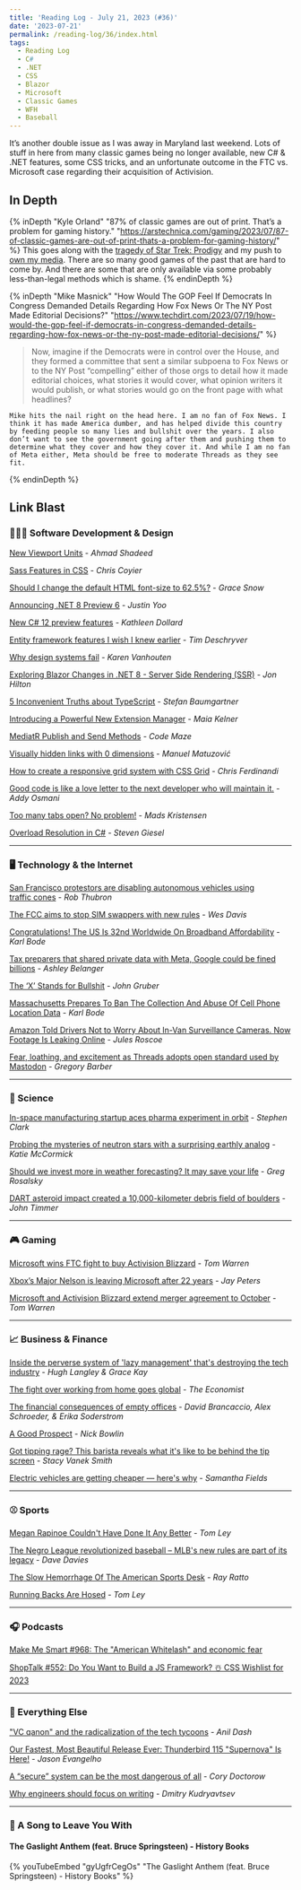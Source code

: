 ```yaml
---
title: 'Reading Log - July 21, 2023 (#36)'
date: '2023-07-21'
permalink: /reading-log/36/index.html
tags:
  - Reading Log
  - C#
  - .NET
  - CSS
  - Blazor
  - Microsoft
  - Classic Games
  - WFH
  - Baseball
---
```


It’s another double issue as I was away in Maryland last weekend. Lots of stuff in here from many classic games being no longer available, new C# & .NET features, some CSS tricks, and an unfortunate outcome in the FTC vs. Microsoft case regarding their acquisition of Activision.
<!-- excerpt -->

<h2 class="old">In Depth</h2>

{% inDepth "Kyle Orland" "87% of classic games are out of print. That’s a problem for gaming history." "https://arstechnica.com/gaming/2023/07/87-of-classic-games-are-out-of-print-thats-a-problem-for-gaming-history/" %}
    This goes along with the [tragedy of Star Trek: Prodigy](https://kpwags.com/posts/2023/06/27/star-trek-prodigy-what-a-bummer) and my push to [own my media](https://kpwags.com/posts/2023/07/12/random-thoughts-on-owning-things). There are so many good games of the past that are hard to come by. And there are some that are only available via some probably less-than-legal methods which is shame.
{% endinDepth %}

{% inDepth "Mike Masnick" "How Would The GOP Feel If Democrats In Congress Demanded Details Regarding How Fox News Or The NY Post Made Editorial Decisions?" "https://www.techdirt.com/2023/07/19/how-would-the-gop-feel-if-democrats-in-congress-demanded-details-regarding-how-fox-news-or-the-ny-post-made-editorial-decisions/" %}
    <blockquote><p>Now, imagine if the Democrats were in control over the House, and they formed a committee that sent a similar subpoena to Fox News or to the NY Post “compelling” either of those orgs to detail how it made editorial choices, what stories it would cover, what opinion writers it would publish, or what stories would go on the front page with what headlines?</p></blockquote>

    Mike hits the nail right on the head here. I am no fan of Fox News. I think it has made America dumber, and has helped divide this country by feeding people so many lies and bullshit over the years. I also don’t want to see the government going after them and pushing them to determine what they cover and how they cover it. And while I am no fan of Meta either, Meta should be free to moderate Threads as they see fit.
{% endinDepth %}

<h2 class="old">Link Blast</h2>

### 👨🏼‍💻 Software Development & Design

[New Viewport Units](https://ishadeed.com/article/new-viewport-units/) - *Ahmad Shadeed*

[Sass Features in CSS](https://chriscoyier.net/2023/07/11/sass-features-in-css/) - *Chris Coyier*

[Should I change the default HTML font-size to 62.5%?](https://fedmentor.dev/posts/rem-html-font-size-hack/) - *Grace Snow*

[Announcing .NET 8 Preview 6](https://devblogs.microsoft.com/dotnet/announcing-dotnet-8-preview-6/) - *Justin Yoo*

[New C# 12 preview features](https://devblogs.microsoft.com/dotnet/new-csharp-12-preview-features/) - *Kathleen Dollard*

[Entity framework features I wish I knew earlier](https://timdeschryver.dev/blog/entity-framework-features-i-wish-i-knew-earlier) - *Tim Deschryver*

[Why design systems fail](https://www.infobeans.com/why-design-systems-fail/) - *Karen Vanhouten*

[Exploring Blazor Changes in .NET 8 - Server Side Rendering \(SSR\)](https://jonhilton.net/blazor-ssr/) - *Jon Hilton*

[5 Inconvenient Truths about TypeScript](https://fettblog.eu/5-truths-about-typescript/) - *Stefan Baumgartner*

[Introducing a Powerful New Extension Manager](https://devblogs.microsoft.com/visualstudio/introducing-a-powerful-new-extension-manager/) - *Maia Kelner*

[MediatR Publish and Send Methods](https://code-maze.com/csharp-mediatr-publish-and-send-methods/) - *Code Maze*

[Visually hidden links with 0 dimensions](https://www.matuzo.at/blog/2023/zero-width-height-skip/) - *Manuel Matuzović*

[How to create a responsive grid system with CSS Grid](https://gomakethings.com/how-to-create-a-responsive-grid-system-with-css-grid/) - *Chris Ferdinandi*

[Good code is like a love letter to the next developer who will maintain it.](https://addyosmani.com/blog/good-code/) - *Addy Osmani*

[Too many tabs open? No problem!](https://devblogs.microsoft.com/visualstudio/too-many-tabs-open-no-problem/) - *Mads Kristensen*

[Overload Resolution in C#](https://steven-giesel.com/blogPost/3ebbefe2-7db7-4d1d-8d81-719009504027) - *Steven Giesel*

- - -

### 🖥 Technology & the Internet

[San Francisco protestors are disabling autonomous vehicles using traffic cones](https://www.techspot.com/news/99348-san-francisco-protestors-disabling-autonomous-vehicles-using-traffic.html) - *Rob Thubron*

[The FCC aims to stop SIM swappers with new rules](https://www.theverge.com/2023/7/11/23791183/fcc-sim-swapping-port-out-phone-hijacking-security-protection) - *Wes Davis*

[Congratulations! The US Is 32nd Worldwide On Broadband Affordability](https://www.techdirt.com/2023/07/12/congratulations-the-us-is-32nd-worldwide-on-broadband-affordability/) - *Karl Bode*

[Tax preparers that shared private data with Meta, Google could be fined billions](https://arstechnica.com/tech-policy/2023/07/meta-wont-say-what-happened-to-taxpayer-data-it-may-have-illegally-collected/) - *Ashley Belanger*

[The ‘X’ Stands for Bullshit](https://daringfireball.net/linked/2023/07/12/xai) - *John Gruber*

[Massachusetts Prepares To Ban The Collection And Abuse Of Cell Phone Location Data](https://www.techdirt.com/2023/07/17/massachusetts-prepares-to-ban-the-collection-and-abuse-of-cell-phone-location-data/) - *Karl Bode*

[Amazon Told Drivers Not to Worry About In-Van Surveillance Cameras. Now Footage Is Leaking Online](https://www.vice.com/en/article/v7b3gj/amazon-told-drivers-not-to-worry-about-in-van-surveillance-cameras-now-footage-is-leaking-online) - *Jules Roscoe*

[Fear, loathing, and excitement as Threads adopts open standard used by Mastodon](https://arstechnica.com/tech-policy/2023/07/fear-loathing-and-excitement-as-threads-adopts-open-standard-used-by-mastodon/) - *Gregory Barber*

- - -

### 🔬 Science

[In-space manufacturing startup aces pharma experiment in orbit](https://arstechnica.com/space/2023/07/in-space-manufacturing-startup-aces-pharma-experiment-in-orbit/) - *Stephen Clark*

[Probing the mysteries of neutron stars with a surprising earthly analog](https://arstechnica.com/science/2023/07/probing-the-mysteries-of-neutron-stars-with-a-surprising-earthly-analog/) - *Katie McCormick*

[Should we invest more in weather forecasting? It may save your life](https://www.npr.org/sections/money/2023/07/11/1186458991/should-we-invest-more-in-weather-forecasting-it-may-save-your-life) - *Greg Rosalsky*

[DART asteroid impact created a 10,000-kilometer debris field of boulders](https://arstechnica.com/science/2023/07/hubble-is-able-to-spot-boulders-blasted-loose-by-the-dart-impact/) - *John Timmer*

- - -

### 🎮 Gaming

[Microsoft wins FTC fight to buy Activision Blizzard](https://www.theverge.com/2023/7/11/23779039/microsoft-activision-blizzard-ftc-trial-win) - *Tom Warren*

[Xbox’s Major Nelson is leaving Microsoft after 22 years](https://www.theverge.com/2023/7/14/23795326/xbox-major-nelson-larry-hryb-microsoft) - *Jay Peters*

[Microsoft and Activision Blizzard extend merger agreement to October](https://www.theverge.com/2023/7/19/23797238/microsoft-activision-blizzard-merger-agreement-extension) - *Tom Warren*

- - -

### 📈 Business & Finance

[Inside the perverse system of 'lazy management' that's destroying the tech industry](https://www.businessinsider.com/tech-industry-fake-work-problem-bad-managers-bosses-layoffs-jobs-2023-7) - *Hugh Langley & Grace Kay*

[The fight over working from home goes global](https://www.economist.com/business/2023/07/10/the-fight-over-working-from-home-goes-global) - *The Economist*

[The financial consequences of empty offices](https://www.marketplace.org/2023/07/13/the-financial-consequences-of-empty-offices/) - *David Brancaccio, Alex Schroeder, & Erika Soderstrom*

[A Good Prospect](https://www.thedriftmag.com/a-good-prospect/) - *Nick Bowlin*

[Got tipping rage? This barista reveals what it's like to be behind the tip screen](https://www.npr.org/2023/07/17/1187275511/tipping-minimum-wage-tips-tip-screen) - *Stacy Vanek Smith*

[Electric vehicles are getting cheaper — here's why](https://www.marketplace.org/2023/07/19/why-prices-of-some-evs-are-falling/) - *Samantha Fields*

- - -

### ⚾ Sports

[Megan Rapinoe Couldn't Have Done It Any Better](https://defector.com/megan-rapinoe-couldnt-have-done-it-any-better) - *Tom Ley*

[The Negro League revolutionized baseball – MLB's new rules are part of its legacy](https://www.npr.org/2023/07/10/1184587949/negro-league-baseball-mlb-sam-pollard) - *Dave Davies*

[The Slow Hemorrhage Of The American Sports Desk](https://defector.com/new-york-times-sports-the-athletic) - *Ray Ratto*

[Running Backs Are Hosed](https://defector.com/running-backs-are-hosed) - *Tom Ley*

- - -

### 🎧 Podcasts

[Make Me Smart #968: The "American Whitelash" and economic fear](https://www.marketplace.org/shows/make-me-smart/the-american-whitelash-and-economic-fear/)

[ShopTalk #552: Do You Want to Build a JS Framework? ☃️ CSS Wishlist for 2023](https://shoptalkshow.com/552/)

- - -

### 🎒 Everything Else

["VC qanon" and the radicalization of the tech tycoons](https://anildash.com/2023/07/07/vc-qanon/) - *Anil Dash*

[Our Fastest, Most Beautiful Release Ever: Thunderbird 115 "Supernova" Is Here!](https://blog.thunderbird.net/2023/07/our-fastest-most-beautiful-release-ever-thunderbird-115-supernova-is-here/) - *Jason Evangelho*

[A “secure” system can be the most dangerous of all](https://pluralistic.net/2023/07/13/whose-security/#for-me-not-thee) - *Cory Doctorow*

[Why engineers should focus on writing](https://www.yieldcode.blog/post/why-engineers-should-write/) - *Dmitry Kudryavtsev*

- - -

### 🎵 A Song to Leave You With

#### The Gaslight Anthem  (feat. Bruce Springsteen) - History Books

{% youTubeEmbed "gyUgfrCegOs" "The Gaslight Anthem  (feat. Bruce Springsteen) - History Books" %}
